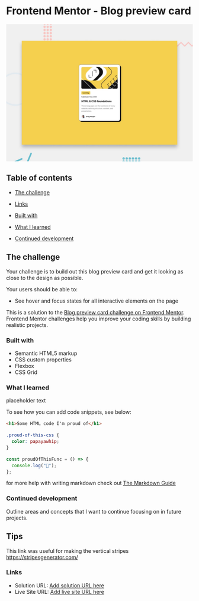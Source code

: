 # Frontend Mentor - Blog preview card

![Design preview for the Blog preview card coding challenge](./preview.jpg)

## Table of contents

- [The challenge](#the-challenge)

- [Links](#links)

- [Built with](#built-with)
- [What I learned](#what-i-learned)
- [Continued development](#continued-development)

## The challenge

Your challenge is to build out this blog preview card and get it looking as close to the design as possible.

Your users should be able to:

- See hover and focus states for all interactive elements on the page

This is a solution to the [Blog preview card challenge on Frontend Mentor](https://www.frontendmentor.io/challenges/blog-preview-card-ckPaj01IcS). Frontend Mentor challenges help you improve your coding skills by building realistic projects.

### Built with

- Semantic HTML5 markup
- CSS custom properties
- Flexbox
- CSS Grid

### What I learned

placeholder text

To see how you can add code snippets, see below:

```html
<h1>Some HTML code I'm proud of</h1>
```

```css
.proud-of-this-css {
  color: papayawhip;
}
```

```js
const proudOfThisFunc = () => {
  console.log("🎉");
};
```

for more help with writing markdown check out [The Markdown Guide](https://www.markdownguide.org/)

### Continued development

Outline areas and concepts that I want to continue focusing on in future projects.

## Tips

This link was useful for making the vertical stripes
https://stripesgenerator.com/

### Links

- Solution URL: [Add solution URL here](https://your-solution-url.com)
- Live Site URL: [Add live site URL here](https://your-live-site-url.com)
